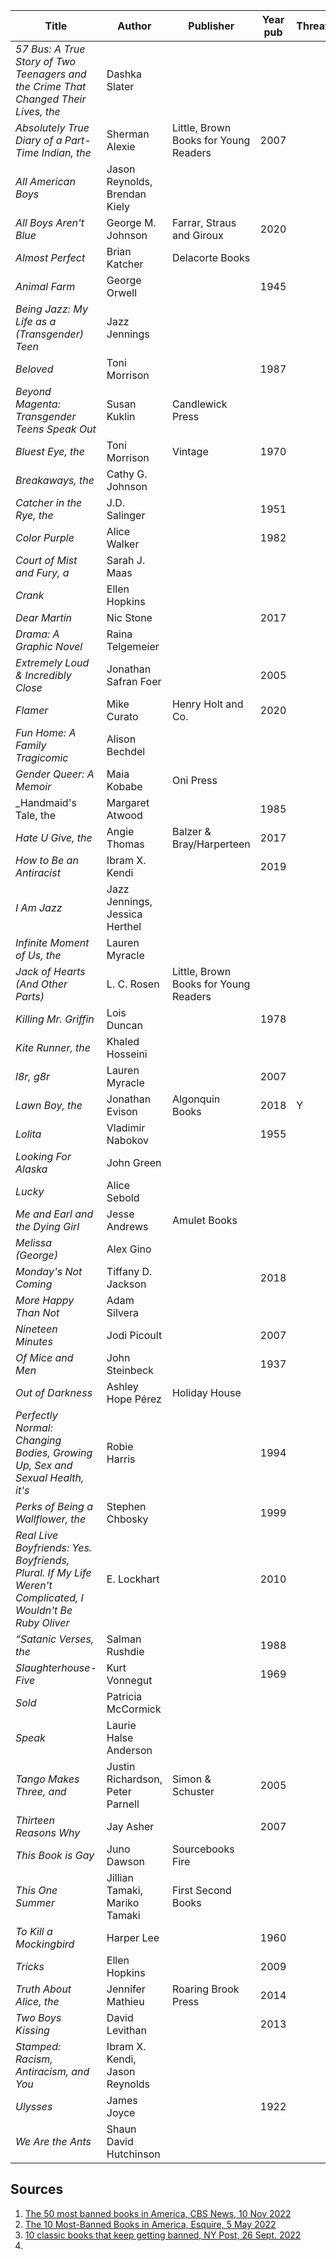

Title|Author|Publisher|Year pub|Threats?|Sources
---|---|---|---|---|---
_57 Bus: A True Story of Two Teenagers and the Crime That Changed Their Lives, the_|Dashka Slater||||1
_Absolutely True Diary of a Part-Time Indian, the_|Sherman Alexie|Little, Brown Books for Young Readers|2007||1,2
_All American Boys_|Jason Reynolds, Brendan Kiely||||1
_All Boys Aren't Blue_|George M. Johnson|Farrar, Straus and Giroux|2020||1,2
_Almost Perfect_|Brian Katcher|Delacorte Books|||1
_Animal Farm_|George Orwell||1945||3
_Being Jazz: My Life as a (Transgender) Teen_|Jazz Jennings||||1
_Beloved_|Toni Morrison||1987||1,3
_Beyond Magenta: Transgender Teens Speak Out_|Susan Kuklin|Candlewick Press|||1,2
_Bluest Eye, the_|Toni Morrison|Vintage|1970||1,2
_Breakaways, the_|Cathy G. Johnson||||1
_Catcher in the Rye, the_|J.D. Salinger||1951||3
_Color Purple_|Alice Walker||1982||3
_Court of Mist and Fury, a_|Sarah J. Maas||||1
_Crank_|Ellen Hopkins||||1
_Dear Martin_|Nic Stone||2017||1
_Drama: A Graphic Novel_|Raina Telgemeier||||1
_Extremely Loud & Incredibly Close_|Jonathan Safran Foer||2005||1
_Flamer_|Mike Curato|Henry Holt and Co.|2020||1
_Fun Home: A Family Tragicomic_|Alison Bechdel||||1
_Gender Queer: A Memoir_|Maia Kobabe|Oni Press|||1,2
_Handmaid's Tale, the|Margaret Atwood||1985||1
_Hate U Give, the_|Angie Thomas|Balzer & Bray/Harperteen|2017||1,2
_How to Be an Antiracist_|Ibram X. Kendi||2019||1
_I Am Jazz_|Jazz Jennings, Jessica Herthel||||1
_Infinite Moment of Us, the_|Lauren Myracle||||1
_Jack of Hearts (And Other Parts)_|L. C. Rosen|Little, Brown Books for Young Readers|||1
_Killing Mr. Griffin_|Lois Duncan||1978||1
_Kite Runner, the_|Khaled Hosseini||||1
_l8r, g8r_|Lauren Myracle||2007||1
_Lawn Boy, the_|Jonathan Evison|Algonquin Books|2018|Y|1,2
_Lolita_|Vladimir Nabokov||1955||3
_Looking For Alaska_|John Green||||1
_Lucky_|Alice Sebold||||1
_Me and Earl and the Dying Girl_|Jesse Andrews|Amulet Books|||1,2
_Melissa (George)_|Alex Gino||||1
_Monday's Not Coming_|Tiffany D. Jackson||2018||1
_More Happy Than Not_|Adam Silvera||||1
_Nineteen Minutes_|Jodi Picoult||2007||1
_Of Mice and Men_|John Steinbeck||1937||3
_Out of Darkness_|Ashley Hope Pérez|Holiday House|||1,2
_Perfectly Normal: Changing Bodies, Growing Up, Sex and Sexual Health, it's_|Robie Harris||1994||1
_Perks of Being a Wallflower, the_|Stephen Chbosky||1999||1
_Real Live Boyfriends: Yes. Boyfriends, Plural. If My Life Weren't Complicated, I Wouldn't Be Ruby Oliver_|E. Lockhart||2010||1
_“Satanic Verses, the_|Salman Rushdie||1988||3
_Slaughterhouse-Five_|Kurt Vonnegut||1969||3
_Sold_|Patricia McCormick||||1
_Speak_|Laurie Halse Anderson||||1
_Tango Makes Three, and_|Justin Richardson, Peter Parnell|Simon & Schuster|2005||1
_Thirteen Reasons Why_|Jay Asher||2007||1
_This Book is Gay_|Juno Dawson|Sourcebooks Fire|||1,2
_This One Summer_|Jillian Tamaki, Mariko Tamaki|First Second Books|||1
_To Kill a Mockingbird_|Harper Lee||1960||3
_Tricks_|Ellen Hopkins||2009||1
_Truth About Alice, the_|Jennifer Mathieu|Roaring Brook Press|2014||1
_Two Boys Kissing_|David Levithan||2013||1
_Stamped: Racism, Antiracism, and You_|Ibram X. Kendi, Jason Reynolds||||1
_Ulysses_|James Joyce||1922||3
_We Are the Ants_|Shaun David Hutchinson||||1




## Sources
1. [The 50 most banned books in America, CBS News, 10 Nov 2022](https://www.cbsnews.com/pictures/the-50-most-banned-books-in-america)
2. [The 10 Most-Banned Books in America, Esquire, 5 May 2022](https://www.esquire.com/entertainment/books/g39908103/banned-books/)
3. [10 classic books that keep getting banned, NY Post, 26 Sept. 2022](https://nypost.com/article/banned-books-list-us-history/)
4. 
